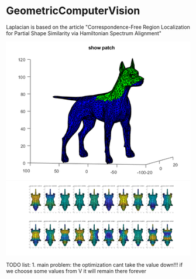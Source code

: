 # GeometricComputerVision
Laplacian is based on the article "Correspondence-Free Region Localization for Partial Shape Similarity via Hamiltonian Spectrum Alignment"

![dog](https://github.com/tsachiblau/geometricComputerVisionProject/blob/master/dogWithPartial.png)
![eigenFunctions](https://github.com/tsachiblau/geometricComputerVisionProject/blob/master/eigenFunctions.png)


TODO list:
	1. 	main problem: the optimization cant take the value down!!! if we choose some values from V it will remain there forever